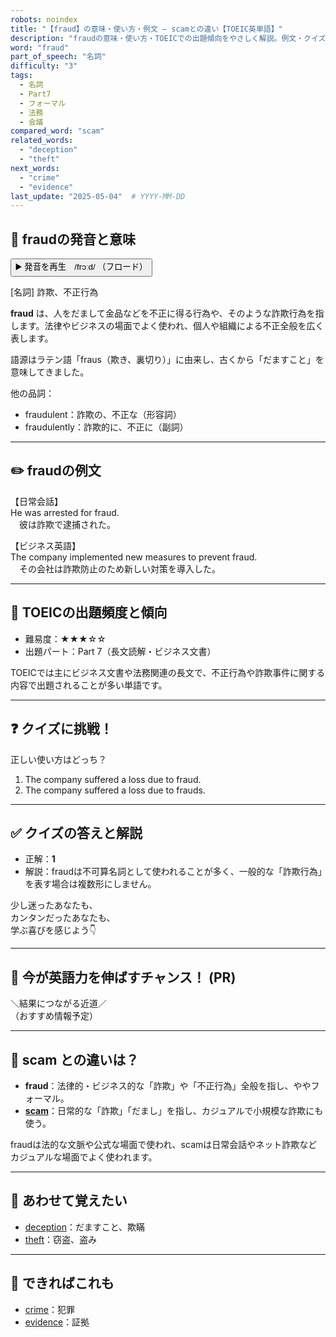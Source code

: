```yaml
---
robots: noindex
title: "【fraud】の意味・使い方・例文 ― scamとの違い【TOEIC英単語】"
description: "fraudの意味・使い方・TOEICでの出題傾向をやさしく解説。例文・クイズ付きでscamとの違いもわかりやすく学べます。"
word: "fraud"
part_of_speech: "名詞"
difficulty: "3"
tags:
  - 名詞
  - Part7
  - フォーマル
  - 法務
  - 会議
compared_word: "scam"
related_words:
  - "deception"
  - "theft"
next_words:
  - "crime"
  - "evidence"
last_update: "2025-05-04"  # YYYY-MM-DD
---
```


## 🔰 fraudの発音と意味

<button class="play-audio" onclick="playTTS('fraud')">
  <span class="play-audio-main">
    ▶️ 発音を再生　/frɔːd/
  </span>
  <span class="play-audio-sub">
    （フロード）
  </span>
</button>

[名詞] 詐欺、不正行為

**fraud** は、人をだまして金品などを不正に得る行為や、そのような詐欺行為を指します。法律やビジネスの場面でよく使われ、個人や組織による不正全般を広く表します。

語源はラテン語「fraus（欺き、裏切り）」に由来し、古くから「だますこと」を意味してきました。

他の品詞：  
- fraudulent：詐欺の、不正な（形容詞）
- fraudulently：詐欺的に、不正に（副詞）

---

## ✏️ fraudの例文

【日常会話】  
He was arrested for fraud.  
　彼は詐欺で逮捕された。

【ビジネス英語】  
The company implemented new measures to prevent fraud.  
　その会社は詐欺防止のため新しい対策を導入した。

---

## 🎯 TOEICの出題頻度と傾向

- 難易度：★★★☆☆
- 出題パート：Part 7（長文読解・ビジネス文書）

TOEICでは主にビジネス文書や法務関連の長文で、不正行為や詐欺事件に関する内容で出題されることが多い単語です。

---

## ❓ クイズに挑戦！

正しい使い方はどっち？

1. The company suffered a loss due to fraud.  
2. The company suffered a loss due to frauds.

---

## ✅ クイズの答えと解説

- 正解：**1**
- 解説：fraudは不可算名詞として使われることが多く、一般的な「詐欺行為」を表す場合は複数形にしません。

少し迷ったあなたも、  
カンタンだったあなたも、  
学ぶ喜びを感じよう👇️

---

## 🚀 今が英語力を伸ばすチャンス！ (PR)

<div class="info-center">
＼結果につながる近道／<br>  
（おすすめ情報予定）
</div>

---

## 🤔  scam との違いは？

- **fraud**：法律的・ビジネス的な「詐欺」や「不正行為」全般を指し、ややフォーマル。
- **[scam](/scam)**：日常的な「詐欺」「だまし」を指し、カジュアルで小規模な詐欺にも使う。

fraudは法的な文脈や公式な場面で使われ、scamは日常会話やネット詐欺などカジュアルな場面でよく使われます。

---

## 🧩 あわせて覚えたい

- [deception](/deception)：だますこと、欺瞞
- [theft](/theft)：窃盗、盗み

---

## 📖 できればこれも

- [crime](/crime)：犯罪
- [evidence](/evidence)：証拠

<!-- cvid: aid32_bid32 -->
